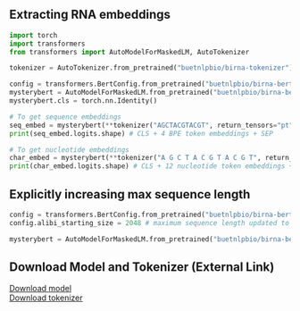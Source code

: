 
## Extracting RNA embeddings

```python
import torch
import transformers
from transformers import AutoModelForMaskedLM, AutoTokenizer

tokenizer = AutoTokenizer.from_pretrained("buetnlpbio/birna-tokenizer")

config = transformers.BertConfig.from_pretrained("buetnlpbio/birna-bert")
mysterybert = AutoModelForMaskedLM.from_pretrained("buetnlpbio/birna-bert",config=config,trust_remote_code=True)
mysterybert.cls = torch.nn.Identity()

# To get sequence embeddings
seq_embed = mysterybert(**tokenizer("AGCTACGTACGT", return_tensors="pt"))
print(seq_embed.logits.shape) # CLS + 4 BPE token embeddings + SEP

# To get nucleotide embeddings
char_embed = mysterybert(**tokenizer("A G C T A C G T A C G T", return_tensors="pt")) 
print(char_embed.logits.shape) # CLS + 12 nucleotide token embeddings + SEP
```

## Explicitly increasing max sequence length

```python
config = transformers.BertConfig.from_pretrained("buetnlpbio/birna-bert")
config.alibi_starting_size = 2048 # maximum sequence length updated to 2048 from config default of 1024

mysterybert = AutoModelForMaskedLM.from_pretrained("buetnlpbio/birna-bert",config=config,trust_remote_code=True)
```

## Download Model and Tokenizer (External Link)

[Download model](https://file.io/EdXPvXfFBNU5) <br>
[Download tokenizer](https://file.io/dPlREMjAuDBs)

